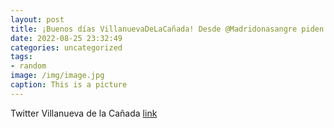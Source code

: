 ```yaml
---
layout: post
title: ¡Buenos días VillanuevaDeLaCañada! Desde @Madridonasangre piden colaboración. Los grupos 0+ y 0- están en alerta roja y  A- y B...
date: 2022-08-25 23:32:49
categories: uncategorized
tags:
- random
image: /img/image.jpg
caption: This is a picture
---
```

Twitter Villanueva de la Cañada [link](https://twitter.com/AytoVDLCanada/status/1562706126080458752)
